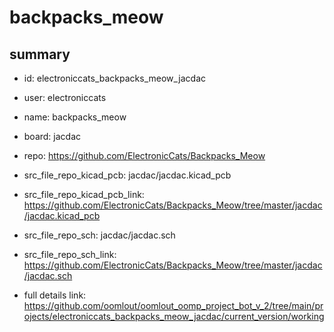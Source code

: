 # backpacks_meow
 
## summary 
* id: electroniccats_backpacks_meow_jacdac
* user: electroniccats
* name: backpacks_meow
* board: jacdac
* repo: https://github.com/ElectronicCats/Backpacks_Meow
* src_file_repo_kicad_pcb: jacdac/jacdac.kicad_pcb
* src_file_repo_kicad_pcb_link: https://github.com/ElectronicCats/Backpacks_Meow/tree/master/jacdac/jacdac.kicad_pcb


* src_file_repo_sch: jacdac/jacdac.sch
* src_file_repo_sch_link: https://github.com/ElectronicCats/Backpacks_Meow/tree/master/jacdac/jacdac.sch
* full details link: https://github.com/oomlout/oomlout_oomp_project_bot_v_2/tree/main/projects/electroniccats_backpacks_meow_jacdac/current_version/working  






